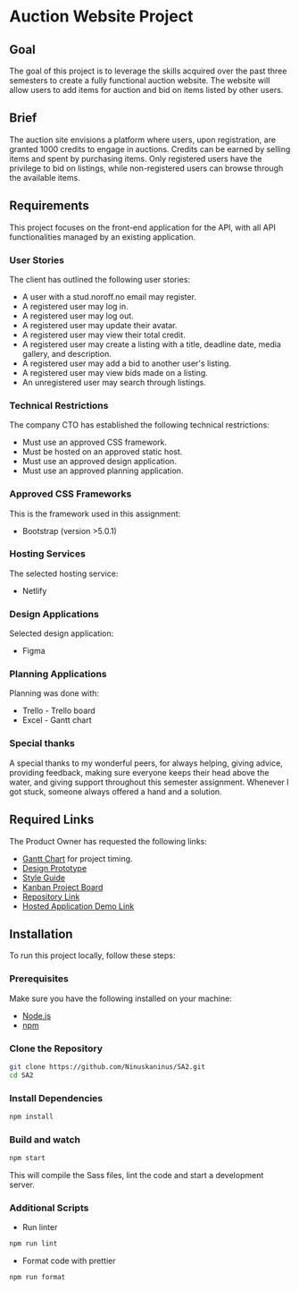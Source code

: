 # Auction Website Project

## Goal

The goal of this project is to leverage the skills acquired over the past three semesters to create a fully functional auction website. The website will allow users to add items for auction and bid on items listed by other users.

## Brief

The auction site envisions a platform where users, upon registration, are granted 1000 credits to engage in auctions. Credits can be earned by selling items and spent by purchasing items. Only registered users have the privilege to bid on listings, while non-registered users can browse through the available items.

## Requirements

This project focuses on the front-end application for the API, with all API functionalities managed by an existing application.

### User Stories

The client has outlined the following user stories:

- A user with a stud.noroff.no email may register.
- A registered user may log in.
- A registered user may log out.
- A registered user may update their avatar.
- A registered user may view their total credit.
- A registered user may create a listing with a title, deadline date, media gallery, and description.
- A registered user may add a bid to another user's listing.
- A registered user may view bids made on a listing.
- An unregistered user may search through listings.

### Technical Restrictions

The company CTO has established the following technical restrictions:

- Must use an approved CSS framework.
- Must be hosted on an approved static host.
- Must use an approved design application.
- Must use an approved planning application.

### Approved CSS Frameworks

This is the framework used in this assignment:

- Bootstrap (version >5.0.1)

### Hosting Services

The selected hosting service:

- Netlify

### Design Applications

Selected design application:

- Figma

### Planning Applications

Planning was done with:

- Trello - Trello board
- Excel - Gantt chart

### Special thanks

A special thanks to my wonderful peers, for always helping, giving advice, providing feedback, making sure everyone keeps their head above the water, and giving support throughout this semester assignment. Whenever I got stuck, someone always offered a hand and a solution.

## Required Links

The Product Owner has requested the following links:

- [Gantt Chart](https://docs.google.com/spreadsheets/d/1tTT2W0R_J550qG6WntbGucolP2b3aCs2lIfpXIB5yYY/edit?usp=sharing) for project timing.
- [Design Prototype](https://www.figma.com/file/CSJy8Z3qRcd8KunblPwjUh/Semester-assigment-2---Prototype?type=design&node-id=0%3A1&mode=design&t=FH9R65r5fL7qSIli-1)
- [Style Guide](https://www.figma.com/file/WvH2NyMSLPH3PCcWHgI9hN/Semester-assigment-2---Style-guide?type=design&node-id=0%3A1&mode=design&t=xsxtEzNDVUbhoQXH-1)
- [Kanban Project Board](https://www.figma.com/file/WvH2NyMSLPH3PCcWHgI9hN/Semester-assigment-2---Style-guide?type=design&node-id=0%3A1&mode=design&t=xsxtEzNDVUbhoQXH-1)
- [Repository Link](https://github.com/Ninuskaninus/SA2/tree/semester-assigment)
- [Hosted Application Demo Link](https://tubular-salmiakki-a0ca6b.netlify.app/)

## Installation

To run this project locally, follow these steps:

### Prerequisites

Make sure you have the following installed on your machine:

- [Node.js](https://nodejs.org/)
- [npm](https://www.npmjs.com/)

### Clone the Repository

```bash
git clone https://github.com/Ninuskaninus/SA2.git
cd SA2
```

### Install Dependencies

```bash
npm install
```

### Build and watch

```bash
npm start
```

This will compile the Sass files, lint the code and start a development server.

### Additional Scripts

- Run linter

```bash
npm run lint
```

- Format code with prettier

```bash
npm run format
```
